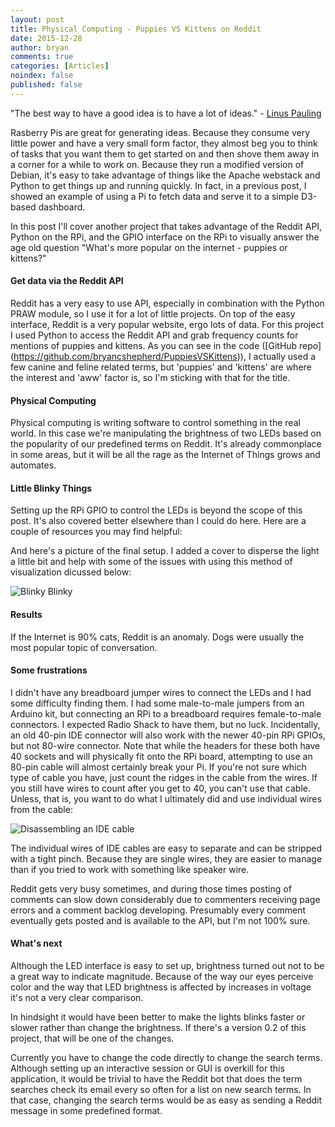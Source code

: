 ```yaml
---
layout: post
title: Physical Computing - Puppies VS Kittens on Reddit
date: 2015-12-28
author: bryan
comments: true
categories: [Articles]
noindex: false
published: false
---
```


"The best way to have a good idea is to have a lot of ideas." - [Linus Pauling](https://en.wikipedia.org/wiki/Linus_Pauling)

Rasberry Pis are great for generating ideas. Because they consume very little power and have a very small form factor, they almost beg you to think of tasks that you want them to get started on and then shove them away in a corner for a while to work on. Because they run a modified version of Debian, it's easy to take advantage of things like the Apache webstack and Python to get things up and running quickly. In fact, in a previous post, I showed an example of using a Pi to fetch data and serve it to a simple D3-based dashboard.

In this post I'll cover another project that takes advantage of the Reddit API, Python on the RPi, and the GPIO interface on the RPi to visually answer the age old question "What's more popular on the internet - puppies or kittens?"

#### Get data via the Reddit API

Reddit has a very easy to use API, especially in combination with the Python PRAW module, so I use it for a lot of little projects. On top of the easy interface, Reddit is a very popular website, ergo lots of data. For this project I used Python to access the Reddit API and grab frequency counts for mentions of puppies and kittens. As you can see in the code ([GitHub repo] (https://github.com/bryancshepherd/PuppiesVSKittens)), I actually used a few canine and feline related terms, but 'puppies' and 'kittens' are where the interest and 'aww' factor is, so I'm sticking with that for the title.

#### Physical Computing
Physical computing is writing software to control something in the real world. In this case we're manipulating the brightness of two LEDs based on the popularity of our predefined terms on Reddit. It's already commonplace in some areas, but it will be all the rage as the Internet of Things grows and automates.

#### Little Blinky Things

Setting up the RPi GPIO to control the LEDs is beyond the scope of this post. It's also covered better elsewhere than I could do here. Here are a couple of resources you may find helpful:

And here's a picture of the final setup. I added a cover to disperse the light a little bit and help with some of the issues with using this method of visualization dicussed below:

![Blinky Blinky](http://www.bryancshepherd.com/images/led.jpg)

#### Results
If the Internet is 90% cats, Reddit is an anomaly. Dogs were usually the most popular topic of conversation.

#### Some frustrations

I didn't have any breadboard jumper wires to connect the LEDs and I had some difficulty finding them. I had some male-to-male jumpers from an Arduino kit, but connecting an RPi to a breadboard requires female-to-male connectors. I expected Radio Shack to have them, but no luck. Incidentally, an old 40-pin IDE connector will also work with the newer 40-pin RPi GPIOs, but not 80-wire connector. Note that while the headers for these both have 40 sockets and will physically fit onto the RPi board, attempting to use an 80-pin cable will almost certainly break your Pi. If you're not sure which type of cable you have, just count the ridges in the cable from the wires. If you still have wires to count after you get to 40, you can't use that cable. Unless, that is, you want to do what I ultimately did and use individual wires from the cable:

![Disassembling an IDE cable](http://www.bryancshepherd.com/images/idecable.jpg)

The individual wires of IDE cables are easy to separate and can be stripped with a tight pinch. Because they are single wires, they are easier to manage than if you tried to work with something like speaker wire.

Reddit gets very busy sometimes, and during those times posting of comments can slow down considerably due to commenters receiving page errors and a comment backlog developing. Presumably every comment eventually gets posted and is available to the API, but I'm not 100% sure.


#### What's next

Although the LED interface is easy to set up, brightness turned out not to be a great way to indicate magnitude. Because of the way our eyes perceive color and the way that LED brightness is affected by increases in voltage it's not a very clear comparison.

In hindsight it would have been better to make the lights blinks faster or slower rather than change the brightness. If there's a version 0.2 of this project, that will be one of the changes.

Currently you have to change the code directly to change the search terms. Although setting up an interactive session or GUI is overkill for this application, it would be trivial to have the Reddit bot that does the term searches check its email every so often for a list on new search terms. In that case, changing the search terms would be as easy as sending a Reddit message in some predefined format.
